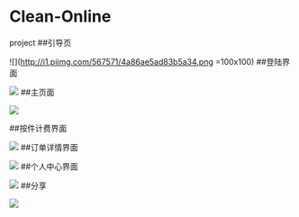 # Clean-Online
project
##引导页

![](http://i1.piimg.com/567571/4a86ae5ad83b5a34.png =100x100)
##登陆界面

![](http://i1.piimg.com/567571/b161a594f832d551.png)
##主页面

![](http://i1.piimg.com/567571/178a2e75d8faee62.png)

##按件计费界面

![](http://i1.piimg.com/567571/cbe198f36478e965.png)
##订单详情界面

![](http://i1.piimg.com/567571/136d3b23dc8ab788.png)
##个人中心界面

![](http://i1.piimg.com/567571/ad3d8ec383cd3722.png)
##分享

![](http://i1.piimg.com/567571/7a3d5fae2142bf75.png)

